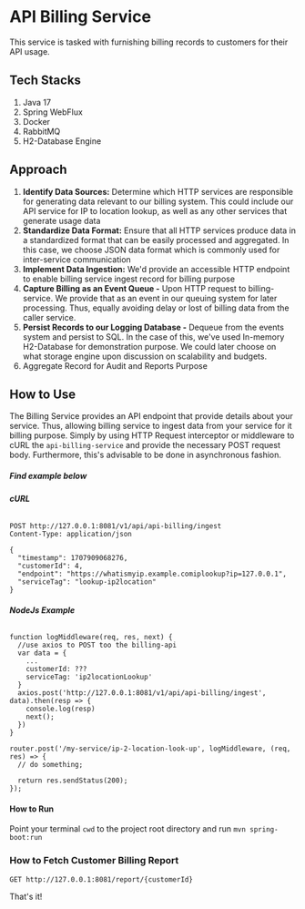 # API Billing Service
This service is tasked with furnishing billing records to customers for their API usage.

## Tech Stacks
1. Java 17 
2. Spring WebFlux
2. Docker
2. RabbitMQ
3. H2-Database Engine

## Approach
1. **Identify Data Sources:** Determine which HTTP services are responsible for generating data relevant to our billing system. This could include our API service for IP to location lookup, as well as any other services that generate usage data
2. **Standardize Data Format:** Ensure that all HTTP services produce data in a standardized format that can be easily processed and aggregated. In this case, we choose JSON data format which is commonly used for inter-service communication
3. **Implement Data Ingestion:** We'd provide an accessible HTTP endpoint to enable billing service ingest record for billing purpose
4. **Capture Billing as an Event Queue -** Upon HTTP request to billing-service. We provide that as an event in our queuing system for later processing. Thus, equally avoiding delay or lost of billing data from the caller service.
5. **Persist Records to our Logging Database -** Dequeue from the events system and persist to SQL. In the case of this, we've used In-memory H2-Database for demonstration purpose. We could later choose on what storage engine upon discussion on scalability and budgets. 
6. Aggregate Record for Audit and Reports Purpose

## How to Use
The Billing Service provides an API endpoint that provide details about your service. Thus, allowing billing service to ingest data from your service for it billing purpose.
Simply by using HTTP Request interceptor or middleware to cURL the `api-billing-service` and provide the necessary POST request body. Furthermore, this's advisable to be done in asynchronous fashion.

##### Find example below

###### **cURL**
````
POST http://127.0.0.1:8081/v1/api/api-billing/ingest
Content-Type: application/json

{
  "timestamp": 1707909068276,
  "customerId": 4,
  "endpoint": "https://whatismyip.example.comiplookup?ip=127.0.0.1",
  "serviceTag": "lookup-ip2location"
}
````

###### **NodeJs Example**

````
function logMiddleware(req, res, next) {
  //use axios to POST too the billing-api
  var data = {
    ...
    customerId: ???
    serviceTag: 'ip2locationLookup'
  }
  axios.post('http://127.0.0.1:8081/v1/api/api-billing/ingest', data).then(resp => {
    console.log(resp)
    next();
  })
}

router.post('/my-service/ip-2-location-look-up', logMiddleware, (req, res) => {
  // do something;

  return res.sendStatus(200);
});
````

#### How to Run
Point your terminal `cwd` to the project root directory and run `mvn spring-boot:run`

### How to Fetch Customer Billing Report

`GET http://127.0.0.1:8081/report/{customerId}`

That's it! 